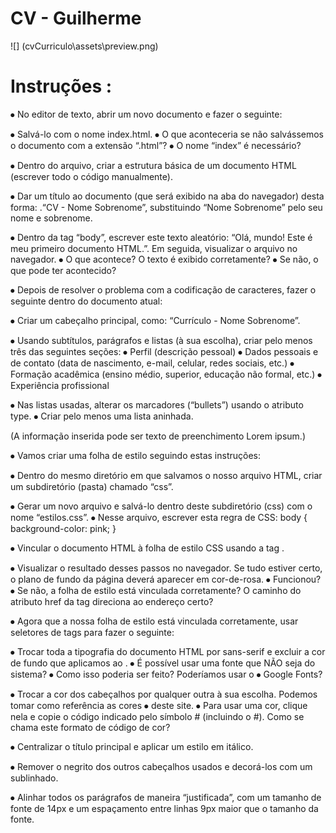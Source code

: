 

# CV - Guilherme 

![] (cvCurriculo\assets\preview.png)



# Instruções : 

⦁	No editor de texto, abrir um novo documento e fazer o seguinte:

⦁	Salvá-lo com o nome index.html.
⦁	 O que aconteceria se não salvássemos o documento com a extensão “.html”? 
⦁	O nome “index” é necessário?

⦁	Dentro do arquivo, criar a estrutura básica de um documento HTML (escrever todo o código manualmente).

⦁	Dar um título ao documento (que será exibido na aba do navegador) desta forma: .“CV - Nome Sobrenome”,  substituindo “Nome Sobrenome” pelo seu nome e sobrenome.

⦁	Dentro da tag “body”, escrever este texto aleatório: “Olá, mundo! Este é meu primeiro documento HTML.”. Em seguida, visualizar o arquivo no navegador.
⦁	O que acontece? O texto é exibido corretamente? 
⦁	Se não, o que pode ter acontecido?



⦁	Depois de resolver o problema com a codificação de caracteres, fazer o seguinte dentro do documento atual:

⦁	Criar um cabeçalho principal, como: “Currículo - Nome Sobrenome”.

⦁	Usando subtítulos, parágrafos e listas (à sua escolha), criar pelo menos três das seguintes seções:
⦁	Perfil (descrição pessoal)
⦁	Dados pessoais e de contato (data de nascimento, e-mail, celular, redes sociais, etc.)
⦁	Formação acadêmica (ensino médio, superior, educação não formal, etc.)
⦁	Experiência profissional

⦁	Nas listas usadas, alterar os marcadores (“bullets”) usando o atributo type.
⦁	Criar pelo menos uma lista aninhada.

(A informação inserida pode ser texto de preenchimento Lorem ipsum.)



⦁	Vamos criar uma folha de estilo seguindo estas instruções:

⦁	Dentro do mesmo diretório em que salvamos o nosso arquivo HTML, criar um subdiretório (pasta) chamado “css”.

⦁	Gerar um novo arquivo e salvá-lo dentro deste subdiretório (css) com o nome “estilos.css”.
⦁	Nesse arquivo, escrever esta regra de CSS:
	body {
		background-color: pink;
	}

⦁	Vincular o documento HTML à folha de estilo CSS usando a tag <link>.

⦁	Visualizar o resultado desses passos no navegador. Se tudo estiver certo, o plano de fundo da página deverá aparecer em cor-de-rosa.
⦁	Funcionou? 
⦁	Se não, a folha de estilo está vinculada corretamente? O caminho do atributo href da tag <link> direciona ao endereço certo?



⦁	Agora que a nossa folha de estilo está vinculada corretamente, usar seletores de tags para fazer o seguinte:

⦁	Trocar toda a tipografia do documento HTML por sans-serif e excluir a cor de fundo que aplicamos ao <body>.
⦁	É possível usar uma fonte que NÃO seja do sistema?
⦁	Como isso poderia ser feito? Poderíamos usar o ⦁	Google Fonts?

⦁	Trocar a cor dos cabeçalhos por qualquer outra à sua escolha. Podemos tomar como referência as cores ⦁	deste site.
⦁	Para usar uma cor, clique nela e copie o código indicado pelo símbolo # (incluindo o #). Como se chama este formato de código de cor?

⦁	Centralizar o título principal e aplicar um estilo em itálico.

⦁	Remover o negrito dos outros cabeçalhos usados e decorá-los com um sublinhado.

⦁	Alinhar todos os parágrafos de maneira “justificada”, com um tamanho de fonte de 14px e um espaçamento entre linhas 9px maior que o tamanho da fonte.
